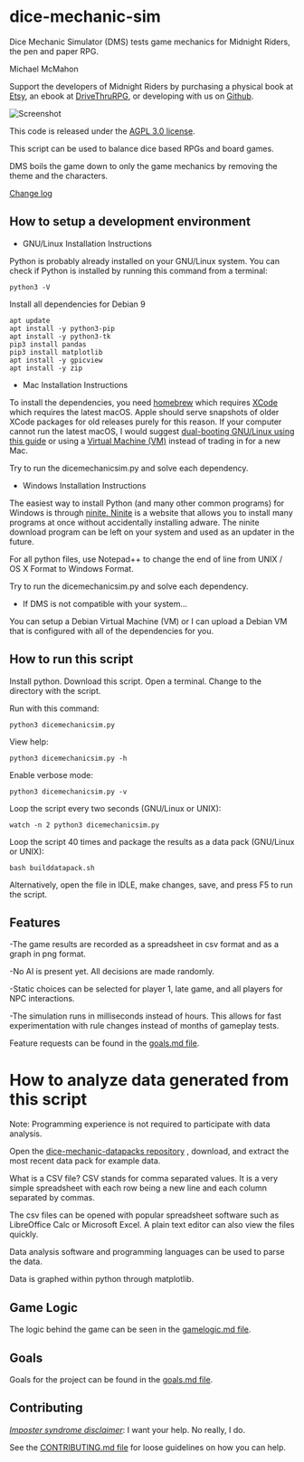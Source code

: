 # dice-mechanic-sim
Dice Mechanic Simulator (DMS) tests game mechanics for Midnight Riders, the pen
and paper RPG.

Michael McMahon

Support the developers of Midnight Riders by purchasing a physical book at
[Etsy](https://www.etsy.com/listing/576575261/midnight-riders-role-playing-game),
an ebook at [DriveThruRPG](http://www.drivethrurpg.com/product/225714/Midnight-Riders),
or developing with us on [Github](https://github.com/GhostCityGames/Midnight-Riders).

![Screenshot](https://github.com/TechnologyClassroom/dice-mechanic-datapacks/blob/master/20171030125109.csv.png?raw=true "Plot of 20171030125109.csv")

This code is released under the [AGPL 3.0 license](https://github.com/TechnologyClassroom/dice-mechanic-sim/blob/master/LICENSE).

This script can be used to balance dice based RPGs and board games.

DMS boils the game down to only the game mechanics by removing the theme and the
characters.

[Change log](https://github.com/TechnologyClassroom/dice-mechanic-sim/blob/master/docs/changelog.txt)

## How to setup a development environment

* GNU/Linux Installation Instructions

Python is probably already installed on your GNU/Linux system.  You can check if
Python is installed by running this command from a terminal:

```
python3 -V
```

Install all dependencies for Debian 9

```
apt update
apt install -y python3-pip
apt install -y python3-tk
pip3 install pandas
pip3 install matplotlib
apt install -y gpicview
apt install -y zip
```

* Mac Installation Instructions

To install the dependencies, you need [homebrew](http://brew.sh/) which requires
[XCode](http://developer.apple.com/xcode/) which requires the latest macOS.
Apple should serve snapshots of older XCode packages for old releases purely for
this reason.  If your computer cannot run the latest macOS, I would suggest
[dual-booting GNU/Linux using this guide](https://github.com/TechnologyClassroom/SetupNotes/blob/master/GNULinux/GNULinuxOnMacbooks.md)
or using a [Virtual Machine (VM)](https://www.virtualbox.org/wiki/Downloads)
instead of trading in for a new Mac.

Try to run the dicemechanicsim.py and solve each dependency.

* Windows Installation Instructions

The easiest way to install Python (and many other common programs) for Windows
is through <a href="https://ninite.com/python/">ninite.  Ninite</a> is a website
that allows you to install many programs at once without accidentally installing
adware.  The ninite download program can be left on your system and used as an
updater in the future.

For all python files, use Notepad++ to change the end of line from UNIX / OS X
Format to Windows Format.

Try to run the dicemechanicsim.py and solve each dependency.

* If DMS is not compatible with your system...

You can setup a Debian Virtual Machine (VM) or I can upload a Debian VM that is
configured with all of the dependencies for you.

## How to run this script

Install python.  Download this script.  Open a terminal.  Change to the
directory with the script.

Run with this command:

```python3 dicemechanicsim.py```

View help:

```python3 dicemechanicsim.py -h```

Enable verbose mode:

```python3 dicemechanicsim.py -v```

Loop the script every two seconds (GNU/Linux or UNIX):

```watch -n 2 python3 dicemechanicsim.py```

Loop the script 40 times and package the results as a data pack (GNU/Linux or
UNIX):

```bash builddatapack.sh```

Alternatively, open the file in IDLE, make changes, save, and press F5 to run
the script.

## Features

-The game results are recorded as a spreadsheet in csv format and as a graph in
png format.

-No AI is present yet.  All decisions are made randomly.

-Static choices can be selected for player 1, late game, and all players for NPC
interactions.

-The simulation runs in milliseconds instead of hours.  This allows for fast
experimentation with rule changes instead of months of gameplay tests.

Feature requests can be found in the
[goals.md file](https://github.com/TechnologyClassroom/dice-mechanic-sim/blob/master/docs/goals.md).

# How to analyze data generated from this script

Note: Programming experience is not required to participate with data analysis.

Open the
[dice-mechanic-datapacks repository](https://github.com/TechnologyClassroom/dice-mechanic-datapacks)
, download, and extract the most recent data pack for example data.

What is a CSV file?  CSV stands for comma separated values.  It is a very simple
spreadsheet with each row being a new line and each column separated by commas.

The csv files can be opened with popular spreadsheet software such as
LibreOffice Calc or Microsoft Excel.  A plain text editor can also view the
files quickly.

Data analysis software and programming languages can be used to parse the data.

Data is graphed within python through matplotlib.

## Game Logic

The logic behind the game can be seen in the
[gamelogic.md file](https://github.com/TechnologyClassroom/dice-mechanic-sim/blob/master/docs/gamelogic.md).

## Goals

Goals for the project can be found in the
[goals.md file](https://github.com/TechnologyClassroom/dice-mechanic-sim/blob/master/docs/goals.md).

## Contributing

[*Imposter syndrome disclaimer*](https://github.com/adriennefriend/imposter-syndrome-disclaimer):
I want your help.  No really, I do.

See the
[CONTRIBUTING.md file](https://github.com/TechnologyClassroom/dice-mechanic-sim/blob/master/CONTRIBUTING.md)
for loose guidelines on how you can help.
